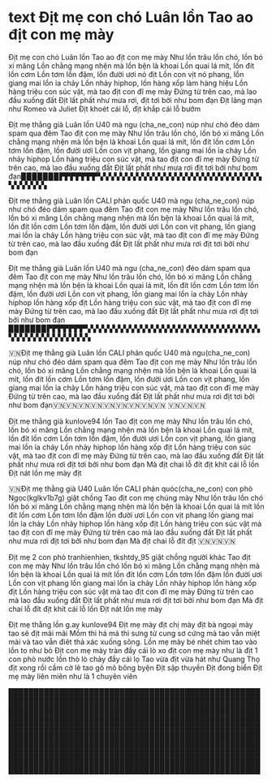 # text Địt mẹ con chó Luân lồn Tao ao địt con mẹ mày
Địt mẹ con chó Luân lồn Tao ao địt con mẹ mày
Như lồn trâu lồn chó, lồn bó xi măng
Lồn chằng mạng nhện mà lồn bện là khoai
Lồn quai lá mít, lồn đít lồn cơm
Lồn tơm lồn đậm, lồn đười ươi nó địt
Lồn con vịt nó phang, lồn giang mai lồn ỉa chảy
Lồn nhảy hiphop, lồn hàng xốp làm hàng hiệu
Lồn hàng triệu con súc vật, mà tao địt con đĩ mẹ mày
Đứng từ trên cao, mà lao đầu xuống đất
Địt lất phất như mưa rơi, địt tơi bởi như bom đạn
Địt lãng mạn như Romeo và Juliet
Địt khoét cái lỗ, địt khắp cái lỗ bướm


Địt mẹ thằng già Luân lồn U40 mà ngu (cha_ne_con) núp như chó đéo dám spam qua đêm Tao địt con mẹ mày
Như lồn trâu lồn chó, lồn bó xi măng
Lồn chằng mạng nhện mà lồn bện là khoai
Lồn quai lá mít, lồn đít lồn cơm
Lồn tơm lồn đậm, lồn đười ươi
Lồn con vịt phang, lồn giang mai lồn ỉa chảy
Lồn nhảy hiphop 
Lồn hàng triệu con súc vật, mà tao địt con đĩ mẹ mày
Đứng từ trên cao, mà lao đầu xuống đất
Địt lất phất như mưa rơi địt tơi bởi như bom đạn▉▉▉▉▉▉▉▛▛▛▛▛▛▛▚▚▚▚▚▚▚▚▚▚▚▚▚▚▚▚▚▚▚▚▚▚▚▚▚▚▚▚▚▚▚▚▚▚▚▚▚


Địt mẹ thằng già Luân lồn CALI phản quốc U40 mà ngu (cha_ne_con) núp như chó đéo dám spam qua đêm Tao địt con mẹ mày
Như lồn trâu lồn chó, lồn bó xi măng
Lồn chằng mạng nhện mà lồn bện là khoai
Lồn quai lá mít, lồn đít lồn cơm
Lồn tơm lồn đậm, lồn đười ươi
Lồn con vịt phang, lồn giang mai lồn ỉa chảy
Lồn hàng triệu con súc vật, mà tao địt con đĩ mẹ mày
Đứng từ trên cao, mà lao đầu xuống đất
Địt lất phất như mưa rơi địt tơi bởi như bom đạn 


Địt mẹ thằng già Luân lồn U40 mà ngu (cha_ne_con) đéo dám spam qua đêm Tao địt con mẹ mày
Như lồn trâu lồn chó, lồn bó xi măng
Lồn chằng mạng nhện mà lồn bện là khoai
Lồn quai lá mít, lồn đít lồn cơm
Lồn tơm lồn đậm, lồn đười ươi
Lồn con vịt phang, lồn giang mai lồn ỉa chảy
Lồn nhảy hiphop lồn hàng xốp địt
Lồn hàng triệu con súc vật, mà tao địt con đĩ mẹ mày
Đứng từ trên cao, mà lao đầu xuống đất
Địt lất phất như mưa rơi địt tơi bởi như bom đạn
▉▉▉▉▉▉▉▛▛▛▛▛▛▛▚▚▚▚▚▚▚▚▚▚▚▚▚▚▚▚▚▚▚▚▚▚▚▚▚▚▚▚▚▚▚▚▚▚▚▚▚▚▚▚▚▚▚▚▚▚▚



🇻🇳Địt mẹ thằng già Luân lồn CALI phản quốc U40 mà ngu(cha_ne_con) núp như chó đéo dám spam qua đêm Tao địt con mẹ mày Như lồn trâu lồn chó, lồn bó xi măng Lồn chằng mạng nhện mà lồn bện là khoai Lồn quai lá mít, lồn đít lồn cơm Lồn tơm lồn đậm, lồn đười ươi Lồn con vịt phang, lồn giang mai lồn ỉa chảy Lồn hàng triệu con súc vật, mà tao địt con đĩ mẹ mày Đứng từ trên cao, mà lao đầu xuống đất Địt lất phất như mưa rơi địt tơi bởi như bom đạn🇻🇳🇻🇳🇻🇳🇻🇳🇻🇳🇻🇳🇻🇳🇻🇳🇻🇳 🇻🇳🇻🇳🇻🇳


Địt mẹ thằng già kunlove94 lồn  Tao địt con mẹ mày
Như lồn trâu lồn chó, lồn bó xi măng
Lồn chằng mạng nhện mà lồn bện là khoai
Lồn quai lá mít, lồn đít lồn cơm
Lồn tơm lồn đậm, lồn đười ươi
Lồn con vịt phang, lồn giang mai lồn ỉa chảy
Lồn nhảy hiphop lồn hàng xốp địt
Lồn hàng triệu con súc vật, mà tao địt con đĩ mẹ mày
Đứng từ trên cao, mà lao đầu xuống đất
Địt lất phất như mưa rơi địt tơi bởi như bom đạn
Mà địt chai lỗ đít địt khít cái lỗ lồn
Địt nát lồn mẹ mày địt 

🇻🇳Địt mẹ thằng già U40 Luân lồn CALI phản quóc(cha_ne_con) con phò Ngọc(kglkv1b7g) giật chồng Tao địt con mẹ chúng mày
Như lồn trâu lồn chó lồn bó xi măng
Lồn chằng mạng nhện mà lồn bện là khoai
Lồn quai lá mít lồn đít lồn cơm
Lồn tơm lồn đậm lồn đười ươi
Lồn con vịt phang lồn giang mai lồn ỉa chảy
Lồn nhảy hiphop lồn hàng xốp địt
Lồn hàng triệu con súc vật mà tao địt con đĩ mẹ mày
Đứng từ trên cao mà lao đầu xuống đất
Địt lất phất như mưa rơi địt tơi bởi như bom đạn
Mà địt chai lỗ đít địt 🇻🇳🇻🇳🇻🇳

Địt mẹ 2 con phò tranhienhien, tkshtdy_95 giật chồng người khác Tao địt con mẹ mày
Như lồn trâu lồn chó lồn bó xi măng
Lồn chằng mạng nhện mà lồn bện là khoai
Lồn quai lá mít lồn đít lồn cơm
Lồn tơm lồn đậm lồn đười ươi
Lồn con vịt phang lồn giang mai lồn ỉa chảy
Lồn nhảy hiphop lồn hàng xốp địt
Lồn hàng triệu con súc vật mà tao địt con đĩ mẹ mày
Đứng từ trên cao mà lao đầu xuống đất
Địt lất phất như mưa rơi địt tơi bởi như bom đạn
Mà địt chai lỗ đít địt khít cái lỗ lồn
Địt nát lồn mẹ mày


Địt mẹ thằng lồn g.ay kunlove94 Địt mẹ mày địt chị mày địt bà ngoại mày tao sẽ địt mãi mãi Mồm thì há má thì sưng tử cung sơ cứng mà tao vẫn miệt mài và tao vẫn điêt thả xác xuống sông. Lồn mẹ mày bé nhét chim tao vào lồn to như bò Địt con mẹ mày tràn đầy cái lò xo địt con mẹ mày như là địt 1 con phò nước lồn  thò lò chảy đầy cái lọ Tao vừa địt vừa hát như Quang Thọ địt xong rồi cầm cờ lê tao gõ mõ bông byện Địt sập thuyền Địt đong biển Địt mẹ mày liên miên như là 1 chuyên viên







████████████████████████████████████████████████████████████████████████████████████████████████████████████████████████████████████████████████████████████████████████████████████████████████████████████████████████████████████████████████████████████████████████████████████████████████████████████████████████████████████████████████████████████████████████████████████████████████████████████████████████████████████████████████████████████████████████████████████████████████████████████████████

